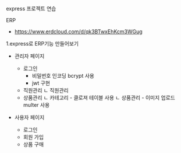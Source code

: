 express 프로젝트 연습

ERP
- https://www.erdcloud.com/d/qk3BTwxEhKcm3WGug

1.express로 ERP기능 만들어보기

- 관리자 페이지

    - 로그인
        - 비밀번호 인코딩 bcrypt 사용
        - jwt 구현
    - 직원관리
        ㄴ 직원관리
    - 상품관리
        ㄴ 카테고리
            - 클로져 테이블 사용
        ㄴ 상품관리
            - 이미지 업로드 multer 사용

- 사용자 페이지
    - 로그인
    - 회원 가입
    - 상품 구매